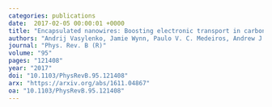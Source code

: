 ```yaml
---
categories: publications
date:  2017-02-05 00:00:01 +0000
title: "Encapsulated nanowires: Boosting electronic transport in carbon nanotubes"
authors: "Andrij Vasylenko, Jamie Wynn, Paulo V. C. Medeiros, Andrew J. Morris, Jeremy Sloan, and David Quigley"
journal: "Phys. Rev. B (R)"
volume: "95"
pages: "121408"
year: "2017"
doi: "10.1103/PhysRevB.95.121408"
arx: "https://arxiv.org/abs/1611.04867"
oa: "10.1103/PhysRevB.95.121408"
---
```

